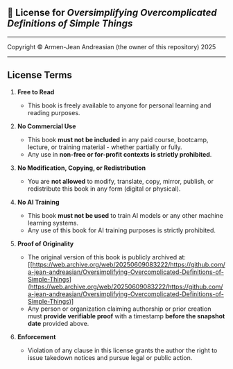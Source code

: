 ## 📘 License for *Oversimplifying Overcomplicated Definitions of Simple Things*

---
Copyright © Armen-Jean Andreasian (the owner of this repository) 2025

---
## License Terms
1. **Free to Read**
   - This book is freely available to anyone for personal learning and reading purposes.


2. **No Commercial Use**
   - This book **must not be included** in any paid course, bootcamp, lecture, or training material - whether partially or fully.
   - Any use in **non-free or for-profit contexts is strictly prohibited**.


3. **No Modification, Copying, or Redistribution**
   - You are **not allowed** to modify, translate, copy, mirror, publish, or redistribute this book in any form (digital or physical).


4. **No AI Training**
   - This book **must not be used** to train AI models or any other machine learning systems. 
   - Any use of this book for AI training purposes is strictly prohibited.


5. **Proof of Originality**
   - The original version of this book is publicly archived at:
   \[[https://web.archive.org/web/20250609083222/https://github.com/a-jean-andreasian/Oversimplifying-Overcomplicated-Definitions-of-Simple-Things](https://web.archive.org/web/20250609083222/https://github.com/a-jean-andreasian/Oversimplifying-Overcomplicated-Definitions-of-Simple-Things)]
   - Any person or organization claiming authorship or prior creation must **provide verifiable proof** with a timestamp **before the snapshot date** provided above.


6. **Enforcement**
   - Violation of any clause in this license grants the author the right to issue takedown notices and pursue legal or public action.
